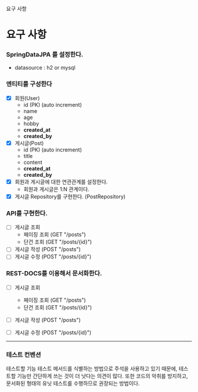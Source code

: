 요구 사항
# **요구 사항**

### **SpringDataJPA 를 설정한다.**

- datasource : h2 or mysql

### **엔티티를 구성한다**
- [X] 회원(User)
    - id (PK) (auto increment)
    - name
    - age
    - hobby
    - **created_at**
    - **created_by**
- [X] 게시글(Post)
    - id (PK) (auto increment)
    - title
    - content
    - **created_at**
    - **created_by**
- [X] 회원과 게시글에 대한 연관관계를 설정한다.
    - 회원과 게시글은 1:N 관계이다.
- [X] 게시글 Repository를 구현한다. (PostRepository)

### **API를 구현한다.**

- [ ] 게시글 조회
    - 페이징 조회 (GET "/posts")
    - 단건 조회 (GET "/posts/{id}")
- [ ] 게시글 작성 (POST "/posts")
- [ ] 게시글 수정 (POST "/posts/{id}")

### **REST-DOCS를 이용해서 문서화한다.**
- [ ] 게시글 조회
    - 페이징 조회 (GET "/posts")
    - 단건 조회 (GET "/posts/{id}")
- [ ] 게시글 작성 (POST "/posts")
- [ ] 게시글 수정 (POST "/posts/{id}")


---
### 테스트 컨벤션
테스트할 기능
테스트 메서드를 식별하는 방법으로 주석을 사용하고 있기 때문에, 테스트할 기능만 간단하게 쓰는 것이 더 낫다는 의견이 많다. 
또한 코드의 악취를 방지하고, 문서화된 형태의 유닛 테스트를 수행하므로 권장되는 방법이다.